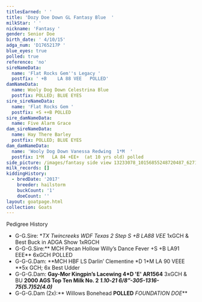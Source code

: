 ```yaml
---
titlesEarned: ' '
title: 'Dozy Doe Down GL Fantasy Blue  '
milkStar: ' '
nickname: 'Fantasy '
gender: Senior Doe
birth_date: ' 4/10/15'
adga_num: 'D1765217P '
blue_eyes: true
polled: true
reference: 'no'
sireNameData:
  name: 'Flat Rocks Gem''s Legacy '
  postfix: ' +B    LA 88 VEE   POLLED'
damNameData:
  name: Wooly Dog Down Celestrina Blue
  postfix: POLLED; BLUE EYES
sire_sireNameData:
  name: 'Flat Rocks Gem '
  postfix: +S ++B POLLED
sire_damNameData:
  name: Five Alarm Grace
dam_sireNameData:
  name: Hay There Barley
  postfix: POLLED; BLUE EYES
dam_damNameData:
  name: 'Wooly Dog Down Vanessa Redwing  1*M  '
  postfix: 1*M   LA 84 +EE+  (at 10 yrs old) polled
side_picture: /images/fantasy side view 13233078_10156855248720487_6271938474121403546_n.jpg
milk_records: []
kiddingHistory:
  - bredDate: '2017'
    breeder: hailstorm
    buckCount: '1'
    doeCount: ''
layout: goatpage.html
collection: Goats
---
```

Pedigree History

* G-G.Sire: **TX Twincreeks WDF Texas 2 Step S +*B LA88 VEE** 1xGCH & Best Buck in ADGA Show 1xRGCH
* G-G-G.Sire:** MCH Pecan Hollow Willy’s Dance Fever +S +B LA91 EEE** 6xGCH    POLLED  
* G-G-G.Dam: **MCH HBF LS Darlin’  Clementine  \*D 1\*M LA 90 VEEE **5x GCH; 6x Best Udder
* G-G-G.Dam: **Gay-Mor Kingpin’s Lacewing 4*D 'E' AR1564** 3xGCH & BU **2000 AGS Top Ten Milk No. 2    _1.10‑21 6/8”-305-1316-75(5.7)52(4.0)_**
* G-G-G.Dam (2x):** Willows Bonehead **POLLED** _FOUNDATION DOE_**
